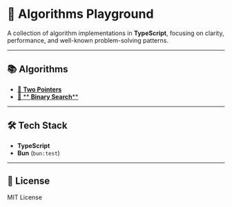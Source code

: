 # 🧠 Algorithms Playground

A collection of algorithm implementations in **TypeScript**, focusing on clarity, performance, and well-known problem-solving patterns.

---

## 📚 Algorithms

* [🔗 **Two Pointers**](https://github.com/viniciusferreira7/data-structures-algorithms/tree/main/src/array/two-pointer)
* [🔗 ** **Binary Search****](https://github.com/viniciusferreira7/data-structures-algorithms/tree/main/src/array/two-pointer)
---

## 🛠 Tech Stack

* **TypeScript**
* **Bun** (`bun:test`)

---

## 📄 License

MIT License
